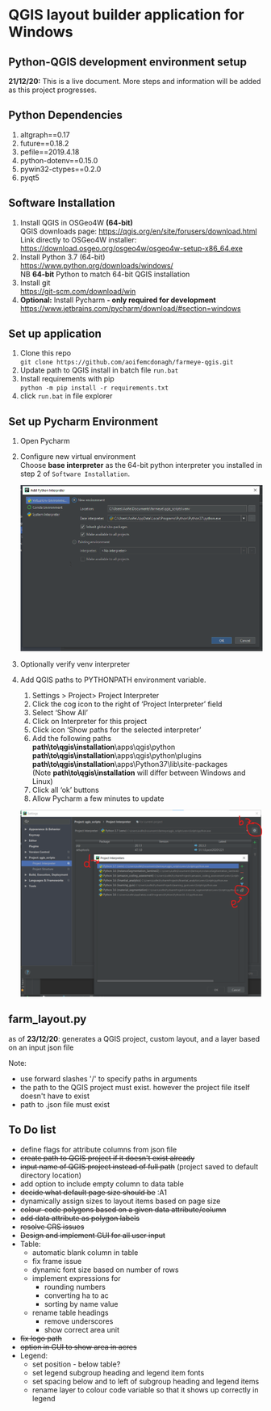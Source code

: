 # QGIS layout builder application for Windows

## Python-QGIS development environment setup

**21/12/20:** This is a live document. More steps and information will be added as this project progresses.

## Python Dependencies
1. altgraph==0.17
1. future==0.18.2
1. pefile==2019.4.18
1. python-dotenv==0.15.0
1. pywin32-ctypes==0.2.0
1. pyqt5

## Software Installation
1. Install QGIS in OSGeo4W **(64-bit)**  
    QGIS downloads page: https://qgis.org/en/site/forusers/download.html  
    Link directly to OSGeo4W installer: https://download.osgeo.org/osgeo4w/osgeo4w-setup-x86_64.exe 
1. Install Python 3.7 (64-bit)  
    https://www.python.org/downloads/windows/  
    NB **64-bit** Python to match 64-bit QGIS installation  
1. Install git  
      https://git-scm.com/download/win
1. **Optional:** Install Pycharm **- only required for development**  
    https://www.jetbrains.com/pycharm/download/#section=windows 
    
## Set up application
1. Clone this repo  
    `git clone https://github.com/aoifemcdonagh/farmeye-qgis.git`
1. Update path to QGIS install in batch file `run.bat`  
1. Install requirements with pip  
    `python -m pip install -r requirements.txt`  
1. click `run.bat` in file explorer

## Set up Pycharm Environment
1. Open Pycharm
1. Configure new virtual environment  
    Choose **base interpreter** as the 64-bit python interpreter you installed in step 2 of `Software Installation`.

    ![interpreter setup](images/venv_setup.png)

1. Optionally verify venv interpreter
1. Add QGIS paths to PYTHONPATH environment variable. 
    1. Settings > Project> Project Interpreter
    1. Click the cog icon to the right of ‘Project Interpreter’ field
    1. Select ‘Show All’
    1. Click on Interpreter for this project
    1. Click icon ‘Show paths for the selected interpreter’
    1. Add the following paths  
        **path\to\qgis\installation**\apps\qgis\python  
        **path\to\qgis\installation**\apps\qgis\python\plugins  
        **path\to\qgis\installation**\apps\Python37\lib\site-packages  
        (Note **path\to\qgis\installation** will differ between Windows and Linux)
    1. Click all ‘ok’ buttons
    1. Allow Pycharm a few minutes to update 


   ![qgis path setup](images/pycharm_qgis_paths.png)


## farm_layout.py
as of **23/12/20**: generates a QGIS project, custom layout, and a layer based on an input json file

Note:
* use forward slashes '/' to specify paths in arguments
* the path to the QGIS project must exist. however the project file itself doesn't have to exist
* path to .json file must exist


## To Do list
* define flags for attribute columns from json file
* ~~create path to QGIS project if it doesn't exist already~~
* ~~input name of QGIS project instead of full path~~ (project saved to default directory location)
* add option to include empty column to data table
* ~~decide what default page size should be~~ :A1
* dynamically assign sizes to layout items based on page size
* ~~colour-code polygons based on a given data attribute/column~~
* ~~add data attribute as polygon labels~~
* ~~resolve CRS issues~~
* ~~Design and implement GUI for all user input~~
* Table:
    * automatic blank column in table
    * fix frame issue
    * dynamic font size based on number of rows
    * implement expressions for
        * rounding numbers
        * converting ha to ac
        * sorting by name value
    * rename table headings 
        * remove underscores
        * show correct area unit
* ~~fix logo path~~
* ~~option in GUI to show area in acres~~
* Legend:
    * set position - below table?
    * set legend subgroup heading and legend item fonts
    * set spacing below and to left of subgroup heading and legend items
    * rename layer to colour code variable so that it shows up correctly in legend
